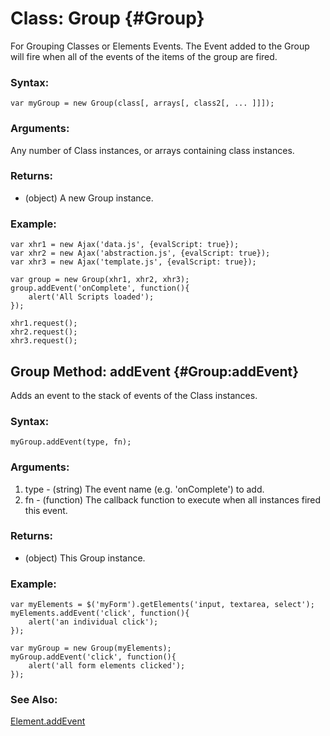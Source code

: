 [Element.addEvent]: /Element/Element.Event


Class: Group {#Group}
=====================

For Grouping Classes or Elements Events. The Event added to the Group will fire when all of the events of the items of the group are fired.

### Syntax:

	var myGroup = new Group(class[, arrays[, class2[, ... ]]]);

### Arguments:

Any number of Class instances, or arrays containing class instances.

### Returns:

* (object) A new Group instance.

### Example:

	var xhr1 = new Ajax('data.js', {evalScript: true});
	var xhr2 = new Ajax('abstraction.js', {evalScript: true});
	var xhr3 = new Ajax('template.js', {evalScript: true});

	var group = new Group(xhr1, xhr2, xhr3);
	group.addEvent('onComplete', function(){
		alert('All Scripts loaded');
	});

	xhr1.request();
	xhr2.request();
	xhr3.request();

Group Method: addEvent {#Group:addEvent}
----------------------------------------

Adds an event to the stack of events of the Class instances.

###	Syntax:

	myGroup.addEvent(type, fn);

###	Arguments:

1. type - (string) The event name (e.g. 'onComplete') to add.
2. fn   - (function) The callback function to execute when all instances fired this event.

###	Returns:

* (object) This Group instance.

###	Example:

	var myElements = $('myForm').getElements('input, textarea, select');
	myElements.addEvent('click', function(){
		alert('an individual click');
	});

	var myGroup = new Group(myElements);
	myGroup.addEvent('click', function(){
		alert('all form elements clicked');
	});

###	See Also:

[Element.addEvent](#Element:addEvent)